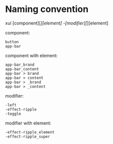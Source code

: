 Naming convention
=================

xui [component][_][element] -[modifier][_][element]

component:

	button
	app-bar
		
component with element:

	app-bar_brand
	app-bar_content
	app-bar > brand
	app-bar > content
	app-bar > _brand
	app-bar > _content

modifier:
	
	-left
	-effect-ripple
	-toggle
	
modifier with element:

	-effect-ripple_element
	-effect-ripple_super

